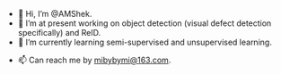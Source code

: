 - 👋 Hi, I’m @AMShek.
- 👀 I’m at present working on object detection (visual defect detection specifically) and ReID.
- 🌱 I’m currently learning semi-supervised and unsupervised learning.
<!--- - 💞️ I’m looking to collaborate on ...--->
- 📫 Can reach me by mibybymi@163.com.
<!---
AMShek/AMShek is a ✨ special ✨ repository because its `README.md` (this file) appears on your GitHub profile.
You can click the Preview link to take a look at your changes.
--->
